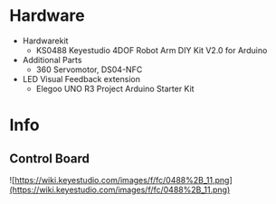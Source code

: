 # Hardware
* Hardwarekit
    * KS0488 Keyestudio 4DOF Robot Arm DIY Kit V2.0 for Arduino 
* Additional Parts
    * 360 Servomotor, DS04-NFC
* LED Visual Feedback extension
    * Elegoo UNO R3 Project Arduino Starter Kit 

# Info
## Control Board
![https://wiki.keyestudio.com/images/f/fc/0488%2B_11.png](https://wiki.keyestudio.com/images/f/fc/0488%2B_11.png)